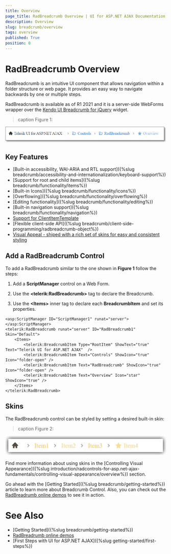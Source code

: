 ```yaml
---
title: Overview
page_title: RadBreadcrumb Overview | UI for ASP.NET AJAX Documentation
description: Overview
slug: breadcrumb/overview
tags: overview
published: True
position: 0
---
```


# RadBreadcrumb Overview

RadBreadcrumb is an intuitive UI component that allows navigation within a folder structure or web page. It provides an easy way to navigate backwards by one or multiple steps.

RadBreadcrumb is available as of R1 2021 and it is a server-side WebForms wrapper over the [Kendo UI Breadcrumb for jQuery](https://docs.telerik.com/kendo-ui/controls/navigation/breadcrumb/overview) widget.

>caption Figure 1:

![Breadcrumb overview](images/breadcrumb-overview-basicusage.png)

## Key Features

* [Built-in accessibility, WAI-ARIA and RTL support]({%slug breadcrumb/accessibility-and-internationalization/keyboard-support%})
* [Support for root and child items]({%slug breadcrumb/functionality/items%})
* [Built-in Icons]({%slug breadcrumb/functionality/icons%})
* [Overflowing]({%slug breadcrumb/functionality/overflowing%})
* [Editing functionality]({%slug breadcrumb/functionality/editing%})
* [Built-in navigation support]({%slug breadcrumb/functionality/navigation%})
* [Support for ClientItemTemplate](https://docs.telerik.com/devtools/aspnet-ajax/controls/breadcrumb/functionality/items#clientitemtemplate)
* [Flexible client-side API]({%slug breadcrumb/client-side-programming/radbreadcrumb-object%})
* [Visual Appeal - shiped with a rich set of skins for easy and consistent styling](#skins)

## Add a RadBreadcrumb Control

To add a RadBreadcrumb similar to the one shown in **Figure 1** follow the steps:

1. Add a **ScriptManager** control on a Web Form.

1. Use the **&lt;telerik:RadBreadcrumb&gt;** tag to declare the Breadcrumb.

1. Use the **&lt;Items&gt;** inner tag to declare each **BreadcrumbItem** and set its properties.

````ASPX
<asp:ScriptManager ID="ScriptManager1" runat="server"></asp:ScriptManager>
<telerik:RadBreadcrumb runat="server" ID="RadBreadcrumb1" Skin="Default">
    <Items>
        <telerik:BreadcrumbItem Type="RootItem" ShowText="true" Text="Telerik UI for ASP.NET AJAX"  />
        <telerik:BreadcrumbItem Text="Controls" ShowIcon="true" Icon="folder-open" />
        <telerik:BreadcrumbItem Text="RadBreadcrumb" ShowIcon="true" Icon="folder-open" />
        <telerik:BreadcrumbItem Text="Overview" Icon="star" ShowIcon="true" />
    </Items>
</telerik:RadBreadcrumb>
````

## Skins

The RadBreadcrumb control can be styled by setting a desired built-in skin:

>caption Figure 2:

![Breadcrumb skins](images/breadcrumb-overview-skins.gif)

Find more information about using skins in the [Controlling Visual Appearance]({%slug introduction/radcontrols-for-asp.net-ajax-fundamentals/controlling-visual-appearance/overview%}) section.

Go ahead with the [Getting Started]({%slug breadcrumb/getting-started%}) article to learn more about Breadcrumb Control. Also, you can check out the [RadBreadrumb online demos](https://demos.telerik.com/aspnet-ajax/breadcrumb/examples/overview/defaultcs.aspx) to see it in action.


# See Also

 * [Getting Started]({%slug breadcrumb/getting-started%})
 * [RadBreadrumb online demos](https://demos.telerik.com/aspnet-ajax/breadcrumb/examples/overview/defaultcs.aspx)
 * [First Steps with UI for ASP.NET AJAX]({%slug getting-started/first-steps%}) 


